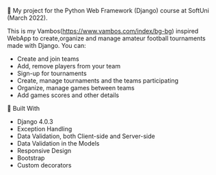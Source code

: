 🎯 My project for the Python Web Framework (Django) course at SoftUni (March 2022).

This is my Vambos(https://www.vambos.com/index/bg-bg) inspired WebApp to create,organize and manage amateur football tournaments made with Django. You can:

 - Create and join teams
 - Add, remove players from your team
 - Sign-up for tournaments
 - Create, manage tournaments and the teams participating
 - Organize, manage games between teams
 - Add games scores and other details
 
🦾 Built With
 
 - Django 4.0.3
 - Exception Handling
 - Data Validation, both Client-side and Server-side
 - Data Validation in the Models 
 - Responsive Design
 - Bootstrap
 - Custom decorators
	


